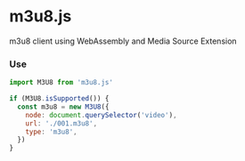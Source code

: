 # m3u8.js

m3u8 client using WebAssembly and Media Source Extension

### Use

```js
import M3U8 from 'm3u8.js'

if (M3U8.isSupported()) {
  const m3u8 = new M3U8({
    node: document.querySelector('video'),
    url: './001.m3u8',
    type: 'm3u8',
  })
}
```
